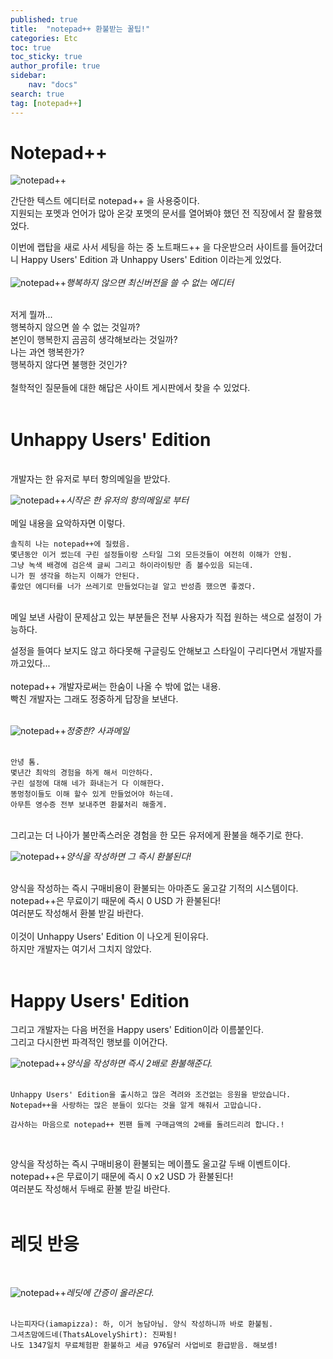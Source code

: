 ```yaml
---
published: true
title:  "notepad++ 환불받는 꿀팁!"
categories: Etc
toc: true
toc_sticky: true
author_profile: true
sidebar:
    nav: "docs"
search: true
tag: [notepad++]
---
```


# Notepad++
![notepad++](/images/2022-07-30-Notepad++_0.PNG) 

간단한 텍스트 에디터로 notepad++ 을 사용중이다.  
지원되는 포멧과 언어가 많아 온갖 포멧의 문서를 열어봐야 했던 전 직장에서 잘 활용했었다.

이번에 랩탑을 새로 사서 세팅을 하는 중 노트패드++ 을 다운받으러 사이트를 들어갔더니  Happy Users' Edition 과 Unhappy Users' Edition 이라는게 있었다.  
<br>
![notepad++](/images/2022-07-30-Notepad++_1.PNG)*행복하지 않으면 최신버전을 쓸 수 없는 에디터*
<br>
<br>

저게 뭘까...  
행복하지 않으면 쓸 수 없는 것일까?  
본인이 행복한지 곰곰히 생각해보라는 것일까?  
나는 과연 행복한가?  
행복하지 않다면 불행한 것인가?  
<br>
철학적인 질문들에 대한 해답은 사이트 게시판에서 찾을 수 있었다.  
<br>

# Unhappy Users' Edition

<br>
개발자는 한 유저로 부터 항의메일을 받았다.  

<br>

![notepad++](/images/2022-07-30-Notepad++_2.PNG)*시작은 한 유저의 항의메일로 부터*  
<br>
메일 내용을 요악하자면 이렇다.
```
솔직히 나는 notepad++에 질렸음.
몇년동안 이거 썼는데 구린 설정들이랑 스타일 그외 모든것들이 여전히 이해가 안됨.
그냥 녹색 배경에 검은색 글씨 그리고 하이라이팅만 좀 볼수있음 되는데.
니가 뭔 생각을 하는지 이해가 안된다.
좋았던 에디터를 너가 쓰레기로 만들었다는걸 알고 반성좀 했으면 좋겠다.
```  
<br>
메일 보낸 사람이 문제삼고 있는 부분들은 전부 사용자가 직접 원하는 색으로 설정이 가능하다.   

설정을 들여다 보지도 않고 하다못해 구글링도 안해보고 스타일이 구리다면서 개발자를 까고있다...  
<br>
notepad++ 개발자로써는 한숨이 나올 수 밖에 없는 내용.  
빡친 개발자는 그래도 정중하게 답장을 보낸다.  
 <br>

![notepad++](/images/2022-07-30-Notepad++_3.PNG)*정중한? 사과메일*   
<br>

```
안녕 톰.
몇년간 최악의 경험을 하게 해서 미안하다.
구린 설정에 대해 네가 화내는거 다 이해한다.  
똥멍청이들도 이해 할수 있게 만들었어야 하는데.
아무튼 영수증 전부 보내주면 환불처리 해줄게.
```
<br>
그리고는 더 나아가 불만족스러운 경험을 한 모든 유저에게 환불을 해주기로 한다.  
<br>

![notepad++](/images/2022-07-30-Notepad++_4.PNG)*양식을 작성하면 그 즉시 환불된다!*  
<br>

양식을 작성하는 즉시 구매비용이 환불되는 아마존도 울고갈 기적의 시스템이다.  
notepad++은 무료이기 때문에 즉시 0 USD 가 환불된다!  
여러분도 작성해서 환불 받길 바란다.  
<br>
이것이 Unhappy Users' Edition 이 나오게 된이유다.  
하지만 개발자는 여기서 그치지 않았다.  
<br>

# Happy Users' Edition
그리고 개발자는 다음 버전을 Happy users' Edition이라 이름붙인다.  
그리고 다시한번 파격적인 행보를 이어간다.
<br>

![notepad++](/images/2022-07-30-Notepad++_5.PNG)*양식을 작성하면 즉시 2배로 환불해준다.*   
<br>

```
Unhappy Users' Edition을 출시하고 많은 격려와 조건없는 응원을 받았습니다.  
Notepad++을 사랑하는 많은 분들이 있다는 것을 알게 해줘서 고맙습니다.

감사하는 마음으로 notepad++ 찐팬 들께 구매금액의 2배를 돌려드리려 합니다.!
```
<br>

양식을 작성하는 즉시 구매비용이 환불되는 메이플도 울고갈 두배 이벤트이다.  
notepad++은 무료이기 때문에 즉시 0 x2 USD 가 환불된다!  
여러분도 작성해서 두배로 환불 받길 바란다.  
<br>

# 레딧 반응


 <br>

![notepad++](/images/2022-07-30-Notepad++_6.PNG)*레딧에 간증이 올라온다.*  
<br>
```
나는피자다(iamapizza): 하, 이거 농담아님. 양식 작성하니까 바로 환불됨.  
그셔츠맘에드네(ThatsALovelyShirt): 진짜됨! 
나도 1347일치 무료체험판 환불하고 세금 976달러 사업비로 환급받음. 해보셈!
```